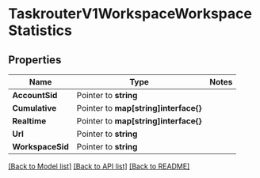 # TaskrouterV1WorkspaceWorkspaceStatistics

## Properties
Name | Type | Notes
------------ | ------------- | -------------
**AccountSid** | Pointer to **string** | 
**Cumulative** | Pointer to **map[string]interface{}** | 
**Realtime** | Pointer to **map[string]interface{}** | 
**Url** | Pointer to **string** | 
**WorkspaceSid** | Pointer to **string** | 

[[Back to Model list]](../README.md#documentation-for-models) [[Back to API list]](../README.md#documentation-for-api-endpoints) [[Back to README]](../README.md)


